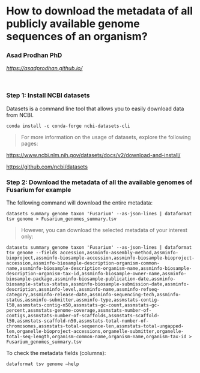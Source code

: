 # **How to download the metadata of all publicly available genome sequences of an organism?** <br />


### **Asad Prodhan PhD** 


*https://asadprodhan.github.io/*


<br />


### **Step 1: Install NCBI datasets**


Datasets is a command line tool that allows you to easily download data from NCBI.


```
conda install -c conda-forge ncbi-datasets-cli
```


> For more information on the usage of datasets, explore the following pages:


https://www.ncbi.nlm.nih.gov/datasets/docs/v2/download-and-install/


https://github.com/ncbi/datasets


### **Step 2: Download the metadata of all the available genomes of Fusarium for example**


The following command will download the entire metadata:


```
datasets summary genome taxon 'Fusarium' --as-json-lines | dataformat tsv genome > Fusarium_genomes_summary.tsv
```


> However, you can download the selected metadata of your interest only:


```
datasets summary genome taxon 'Fusarium' --as-json-lines | dataformat tsv genome --fields accession,assminfo-assembly-method,assminfo-bioproject,assminfo-biosample-accession,assminfo-biosample-bioproject-accession,assminfo-biosample-description-organism-common-name,assminfo-biosample-description-organism-name,assminfo-biosample-description-organism-tax-id,assminfo-biosample-owner-name,assminfo-biosample-package,assminfo-biosample-publication-date,assminfo-biosample-status-status,assminfo-biosample-submission-date,assminfo-description,assminfo-level,assminfo-name,assminfo-refseq-category,assminfo-release-date,assminfo-sequencing-tech,assminfo-status,assminfo-submitter,assminfo-type,assmstats-contig-l50,assmstats-contig-n50,assmstats-gc-count,assmstats-gc-percent,assmstats-genome-coverage,assmstats-number-of-contigs,assmstats-number-of-scaffolds,assmstats-scaffold-l50,assmstats-scaffold-n50,assmstats-total-number-of-chromosomes,assmstats-total-sequence-len,assmstats-total-ungapped-len,organelle-bioproject-accessions,organelle-submitter,organelle-total-seq-length,organism-common-name,organism-name,organism-tax-id > Fusarium_genomes_summary.tsv
```


To check the metadata fields (columns): 


```
dataformat tsv genome –help
```


